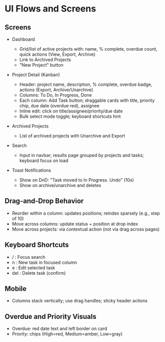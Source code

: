 # UI Flows and Screens

## Screens
- Dashboard
  - Grid/list of active projects with: name, % complete, overdue count, quick actions (View, Export, Archive)
  - Link to Archived Projects
  - "New Project" button

- Project Detail (Kanban)
  - Header: project name, description, % complete, overdue badge, actions (Export, Archive/Unarchive)
  - Columns: To Do, In Progress, Done
  - Each column: Add Task button; draggable cards with title, priority chip, due date (overdue red), assignee
  - Inline edit: click on title/assignee/priority/due date
  - Bulk select mode toggle; keyboard shortcuts hint

- Archived Projects
  - List of archived projects with Unarchive and Export

- Search
  - Input in navbar; results page grouped by projects and tasks; keyboard focus on load

- Toast Notifications
  - Show on DnD: "Task moved to In Progress. Undo" (10s)
  - Show on archive/unarchive and deletes

## Drag-and-Drop Behavior
- Reorder within a column: updates positions; reindex sparsely (e.g., step of 10)
- Move across columns: update status + position at drop index
- Move across projects: via contextual action (not via drag across pages)

## Keyboard Shortcuts
- / : Focus search
- n : New task in focused column
- e : Edit selected task
- del : Delete task (confirm)

## Mobile
- Columns stack vertically; use drag handles; sticky header actions

## Overdue and Priority Visuals
- Overdue: red date text and left border on card
- Priority: chips (High=red, Medium=amber, Low=gray)
